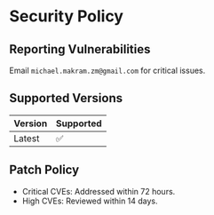# Security Policy  

## Reporting Vulnerabilities  
Email `michael.makram.zm@gmail.com` for critical issues.  

## Supported Versions  
| Version | Supported          |  
|---------|--------------------|  
| Latest  | :white_check_mark: |  

## Patch Policy  
- Critical CVEs: Addressed within 72 hours.  
- High CVEs: Reviewed within 14 days.  
